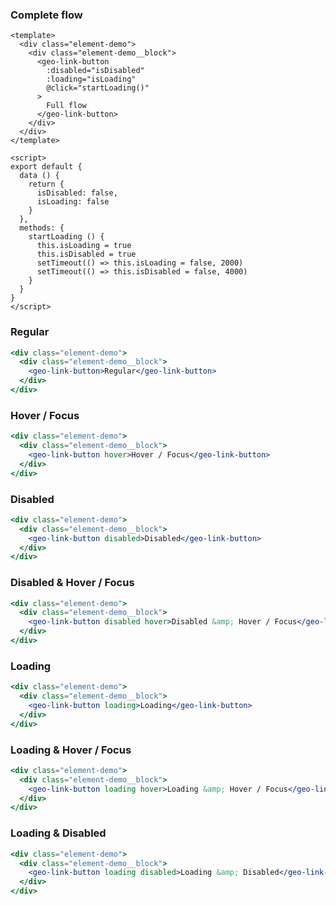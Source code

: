 ### Complete flow

```vue live
<template>
  <div class="element-demo">
    <div class="element-demo__block">
      <geo-link-button
        :disabled="isDisabled"
        :loading="isLoading"
        @click="startLoading()"
      >
        Full flow
      </geo-link-button>
    </div>
  </div>
</template>

<script>
export default {
  data () {
    return {
      isDisabled: false,
      isLoading: false
    }
  },
  methods: {
    startLoading () {
      this.isLoading = true
      this.isDisabled = true
      setTimeout(() => this.isLoading = false, 2000)
      setTimeout(() => this.isDisabled = false, 4000)
    }
  }
}
</script>
```

### Regular

```jsx live
<div class="element-demo">
  <div class="element-demo__block">
    <geo-link-button>Regular</geo-link-button>
  </div>
</div>
```

### Hover / Focus

```jsx live
<div class="element-demo">
  <div class="element-demo__block">
    <geo-link-button hover>Hover / Focus</geo-link-button>
  </div>
</div>
```

### Disabled

```jsx live
<div class="element-demo">
  <div class="element-demo__block">
    <geo-link-button disabled>Disabled</geo-link-button>
  </div>
</div>
```

### Disabled & Hover / Focus

```jsx live
<div class="element-demo">
  <div class="element-demo__block">
    <geo-link-button disabled hover>Disabled &amp; Hover / Focus</geo-link-button>
  </div>
</div>
```

### Loading

```jsx live
<div class="element-demo">
  <div class="element-demo__block">
    <geo-link-button loading>Loading</geo-link-button>
  </div>
</div>
```

### Loading & Hover / Focus

```jsx live
<div class="element-demo">
  <div class="element-demo__block">
    <geo-link-button loading hover>Loading &amp; Hover / Focus</geo-link-button>
  </div>
</div>
```

### Loading & Disabled

```jsx live
<div class="element-demo">
  <div class="element-demo__block">
    <geo-link-button loading disabled>Loading &amp; Disabled</geo-link-button>
  </div>
</div>
```

